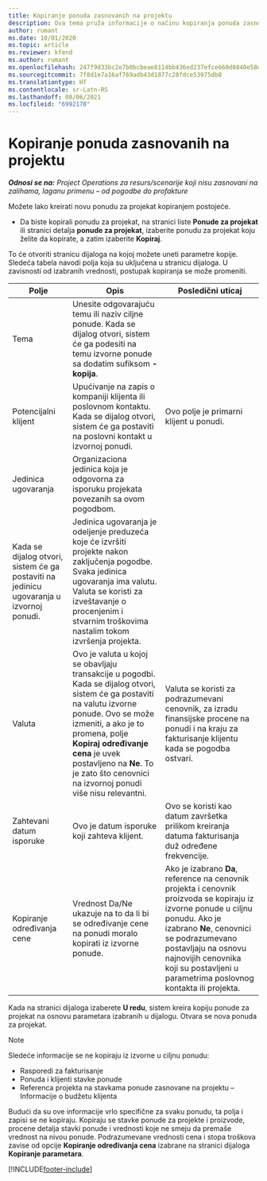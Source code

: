 ```yaml
---
title: Kopiranje ponuda zasnovanih na projektu
description: Ova tema pruža informacije o načinu kopiranja ponuda zasnovanih na projektu u usluzi Project Operations.
author: rumant
ms.date: 10/01/2020
ms.topic: article
ms.reviewer: kfend
ms.author: rumant
ms.openlocfilehash: 247f9d33bc2e7b0bcbeae8114bb436ed237efce660d0840e58d536d2a290639e
ms.sourcegitcommit: 7f8d1e7a16af769adb43d1877c28fdce53975db8
ms.translationtype: HT
ms.contentlocale: sr-Latn-RS
ms.lasthandoff: 08/06/2021
ms.locfileid: "6992178"
---
```

# <a name="copy-project-based-quotes"></a>Kopiranje ponuda zasnovanih na projektu

_**Odnosi se na:** Project Operations za resurs/scenarije koji nisu zasnovani na zalihama, laganu primenu – od pogodbe do profakture_

Možete lako kreirati novu ponudu za projekat kopiranjem postojeće. 

- Da biste kopirali ponudu za projekat, na stranici liste **Ponude za projekat** ili stranici detalja **ponude za projekat**, izaberite ponudu za projekat koju želite da kopirate, a zatim izaberite **Kopiraj**.

To će otvoriti stranicu dijaloga na kojoj možete uneti parametre kopije. Sledeća tabela navodi polja koja su uključena u stranicu dijaloga. U zavisnosti od izabranih vrednosti, postupak kopiranja se može promeniti.

| **Polje** | **Opis** | **Posledični uticaj** |
| --- | --- | --- |
| Tema | Unesite odgovarajuću temu ili naziv ciljne ponude. Kada se dijalog otvori, sistem će ga podesiti na temu izvorne ponude sa dodatim sufiksom **-kopija**. | |
| Potencijalni klijent | Upućivanje na zapis o kompaniji klijenta ili poslovnom kontaktu. Kada se dijalog otvori, sistem će ga postaviti na poslovni kontakt u izvornoj ponudi. | Ovo polje je primarni klijent u ponudi. |
| Jedinica ugovaranja | Organizaciona jedinica koja je odgovorna za isporuku projekata povezanih sa ovom pogodbom.
Kada se dijalog otvori, sistem će ga postaviti na jedinicu ugovaranja u izvornoj ponudi. | Jedinica ugovaranja je odeljenje preduzeća koje će izvršiti projekte nakon zaključenja pogodbe. Svaka jedinica ugovaranja ima valutu. Valuta se koristi za izveštavanje o procenjenim i stvarnim troškovima nastalim tokom izvršenja projekta. |
| Valuta | Ovo je valuta u kojoj se obavljaju transakcije u pogodbi. Kada se dijalog otvori, sistem će ga postaviti na valutu izvorne ponude. Ovo se može izmeniti, a ako je to promena, polje **Kopiraj određivanje cena** je uvek postavljeno na **Ne**. To je zato što cenovnici na izvornoj ponudi više nisu relevantni. | Valuta se koristi za podrazumevani cenovnik, za izradu finansijske procene na ponudi i na kraju za fakturisanje klijentu kada se pogodba ostvari. |
| Zahtevani datum isporuke | Ovo je datum isporuke koji zahteva klijent. | Ovo se koristi kao datum završetka prilikom kreiranja datuma fakturisanja duž određene frekvencije. |
| Kopiranje određivanja cene | Vrednost Da/Ne ukazuje na to da li bi se određivanje cene na ponudi moralo kopirati iz izvorne ponude. | Ako je izabrano **Da**, reference na cenovnik projekta i cenovnik proizvoda se kopiraju iz izvorne ponude u ciljnu ponudu. Ako je izabrano **Ne**, cenovnici se podrazumevano postavljaju na osnovu najnovijih cenovnika koji su postavljeni u parametrima poslovnog kontakta ili projekta. |

Kada na stranici dijaloga izaberete **U redu**, sistem kreira kopiju ponude za projekat na osnovu parametara izabranih u dijalogu. Otvara se nova ponuda za projekat. 

> [!NOTE]
> Sledeće informacije se ne kopiraju iz izvorne u ciljnu ponudu:
>
> - Rasporedi za fakturisanje
> - Ponuda i klijenti stavke ponude
> - Referenca projekta na stavkama ponude zasnovane na projektu – Informacije o budžetu klijenta
>
>Budući da su ove informacije vrlo specifične za svaku ponudu, ta polja i zapisi se ne kopiraju. Kopiraju se stavke ponude za projekte i proizvode, procene detalja stavki ponude i vrednosti koje ne smeju da premaše vrednost na nivou ponude. Podrazumevane vrednosti cena i stopa troškova zavise od opcije **Kopiranje određivanja cena** izabrane na stranici dijaloga **Kopiranje parametara**.


[!INCLUDE[footer-include](../includes/footer-banner.md)]